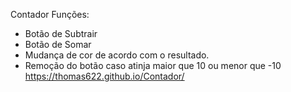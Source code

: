 
Contador
Funções: 
  * Botão de Subtrair
  * Botão de Somar
  * Mudança de cor de acordo com o resultado.
  * Remoção do botão caso atinja maior que 10 ou menor que -10
  https://thomas622.github.io/Contador/

